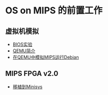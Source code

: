 # OS on MIPS 的前置工作

## 虚拟机模拟

- [BIOS实验](simulate-on-virtual-machine/01-bios.md)
- [QEMU简介](simulate-on-virtual-machine/02-qemu-intro.md)
- [在QEMU中模拟MIPS运行Debian](simulate-on-virtual-machine/03-debian-qemu-mips.md)

## MIPS FPGA v2.0

- [移植到Minisys](mips-fpga-v2\01-port-to-minisys.md)

